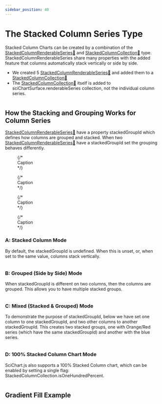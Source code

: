 ```yaml
---
sidebar_position: 40
---
```


# The Stacked Column Series Type

Stacked Column Charts can be created by a combination of the [StackedColumnRenderableSeries:blue_book:](https://www.scichart.com/documentation/js/v4/typedoc/classes/stackedcolumnrenderableseries.html)  and [StackedColumnCollection:blue_book:](https://www.scichart.com/documentation/js/v4/typedoc/classes/stackedcolumncollection.html)  type. StackedColumnRenderableSeries share many properties with the added feature that columns automatically stack vertically or side by side.

<LiveDocSnippet name="./basic-example/demo" />

- We created 5 [StackedColumnRenderableSeries:blue_book:](https://www.scichart.com/documentation/js/v4/typedoc/classes/stackedcolumnrenderableseries.html) and added them to a [StackedColumnCollection:blue_book:](https://www.scichart.com/documentation/js/v4/typedoc/classes/stackedcolumncollection.html)
- The [StackedColumnCollection:blue_book:](https://www.scichart.com/documentation/js/v4/typedoc/classes/stackedcolumncollection.html) itself is added to sciChartSurface.renderableSeries collection, not the individual column series.

```ts showLineNumbers file=./basic-example/demo.ts start=region_A_start end=region_A_end

```

## How the Stacking and Grouping Works for Column Series

[StackedColumnRenderableSeries:blue_book:](https://www.scichart.com/documentation/js/v4/typedoc/classes/stackedcolumnrenderableseries.html) have a property stackedGroupId which defines how columns are grouped and stacked.
When two [StackedColumnRenderableSeries:blue_book:](https://www.scichart.com/documentation/js/v4/typedoc/classes/stackedcolumnrenderableseries.html) have a stackedGroupId set the grouping behaves differently.

<div style={{ display: 'flex', gap: '8px', justifyContent: 'center' }}>
  <figure style={{ margin: 0, textAlign: 'center', flexGrow: "1" }}>
    <LiveDocSnippet name="./grouping-options/stackedExample" />
    {/* <figcaption>Caption </figcaption> */}
  </figure>
  <figure style={{ margin: 0, textAlign: 'center', flexGrow: "1"  }}>
    <LiveDocSnippet name="./grouping-options/groupedExample" />
    {/* <figcaption>Caption </figcaption> */}
  </figure>
</div>
<div style={{ display: 'flex', gap: '8px', justifyContent: 'center' }}>
  <figure style={{ margin: 0, textAlign: 'center', flexGrow: "1"  }}>
    <LiveDocSnippet name="./grouping-options/mixedExample" />
    {/* <figcaption>Caption </figcaption> */}
  </figure>
  <figure style={{ margin: 0, textAlign: 'center', flexGrow: "1"  }}>
   <LiveDocSnippet name="./grouping-options/100PercentExample" />
    {/* <figcaption>Caption </figcaption> */}
  </figure>
</div>

### A: Stacked Column Mode

By default, the stackedGroupId is undefined. When this is unset, or, when set to the same value, columns stack vertically.

```ts showLineNumbers file=./grouping-options/stackedExample.ts start=region_A_start end=region_A_end

```
### B: Grouped (Side by Side) Mode

When stackedGroupId is different on two columns, then the columns are grouped. This allows you to have multiple stacked groups.

```ts showLineNumbers file=./grouping-options/groupedExample.ts start=region_A_start end=region_A_end

```
### C: Mixed (Stacked & Grouped) Mode

To demonstrate the purpose of stackedGroupId, below we have set one column to one stackedGroupId, and two other columns to another stackedGroupId. This creates two stacked groups, one with Orange/Red series (which have the same stackedGroupId) and another with the blue series.

```ts showLineNumbers file=./grouping-options/mixedExample.ts start=region_A_start end=region_A_end

```
### D: 100% Stacked Column Chart Mode

SciChart.js also supports a 100% Stacked Column chart, which can be enabled by setting a single flag: StackedColumnCollection.isOneHundredPercent.

```ts showLineNumbers file=./grouping-options/100PercentExample.ts start=region_A_start end=region_A_end

```

## Gradient Fill Example

<LiveDocSnippet name="./gradient-fill-example/demo" />

```ts showLineNumbers file=./gradient-fill-example/demo.ts start=region_A_start end=region_A_end

```